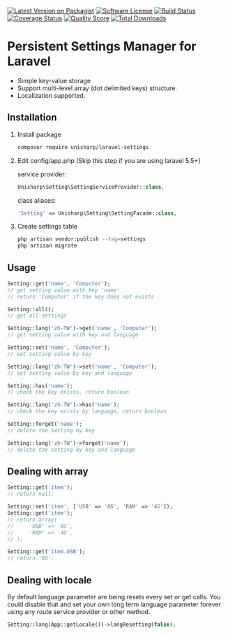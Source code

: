 [![Latest Version on Packagist][ico-version]][link-packagist]
[![Software License][ico-license]](LICENSE.md)
[![Build Status][ico-travis]][link-travis]
[![Coverage Status][ico-scrutinizer]][link-scrutinizer]
[![Quality Score][ico-code-quality]][link-code-quality]
[![Total Downloads][ico-downloads]][link-downloads]

# Persistent Settings Manager for Laravel

 * Simple key-value storage
 * Support multi-level array (dot delimited keys) structure.
 * Localization supported.

## Installation

1. Install package

    ```bash
    composer require unisharp/laravel-settings
    ```

1. Edit config/app.php (Skip this step if you are using laravel 5.5+)

    service provider:

    ```php
    Unisharp\Setting\SettingServiceProvider::class,
    ```

    class aliases:

    ```php
    'Setting' => Unisharp\Setting\SettingFacade::class,
    ```

1. Create settings table

    ```bash
    php artisan vendor:publish --tag=settings
    php artisan migrate
    ```

## Usage

```php
Setting::get('name', 'Computer');
// get setting value with key 'name'
// return 'Computer' if the key does not exists

Setting::all();
// get all settings

Setting::lang('zh-TW')->get('name', 'Computer');
// get setting value with key and language

Setting::set('name', 'Computer');
// set setting value by key

Setting::lang('zh-TW')->set('name', 'Computer');
// set setting value by key and language

Setting::has('name');
// check the key exists, return boolean

Setting::lang('zh-TW')->has('name');
// check the key exists by language, return boolean

Setting::forget('name');
// delete the setting by key

Setting::lang('zh-TW')->forget('name');
// delete the setting by key and language
```

## Dealing with array

```php
Setting::get('item');
// return null;

Setting::set('item', ['USB' => '8G', 'RAM' => '4G']);
Setting::get('item');
// return array(
//     'USB' => '8G',
//     'RAM' => '4G',
// );

Setting::get('item.USB');
// return '8G';
```

## Dealing with locale

By default language parameter are being resets every set or get calls. You could disable that and set your own long term language parameter forever using any route service provider or other method.

```php
Setting::lang(App::getLocale())->langResetting(false);
```

[ico-version]: https://img.shields.io/packagist/v/UniSharp/categorizable.svg?style=flat-square
[ico-license]: https://img.shields.io/badge/license-MIT-brightgreen.svg?style=flat-square
[ico-travis]: https://img.shields.io/travis/UniSharp/categorizable/master.svg?style=flat-square
[ico-scrutinizer]: https://img.shields.io/scrutinizer/coverage/g/UniSharp/categorizable.svg?style=flat-square
[ico-code-quality]: https://img.shields.io/scrutinizer/g/UniSharp/categorizable.svg?style=flat-square
[ico-downloads]: https://img.shields.io/packagist/dt/UniSharp/categorizable.svg?style=flat-square

[link-packagist]: https://packagist.org/packages/unisharp/categorizable
[link-travis]: https://travis-ci.org/UniSharp/categorizable
[link-scrutinizer]: https://scrutinizer-ci.com/g/UniSharp/categorizable/code-structure
[link-code-quality]: https://scrutinizer-ci.com/g/UniSharp/categorizable
[link-downloads]: https://packagist.org/packages/UniSharp/categorizable
[link-author]: https://github.com/UniSharp
[link-contributors]: ../../contributors
